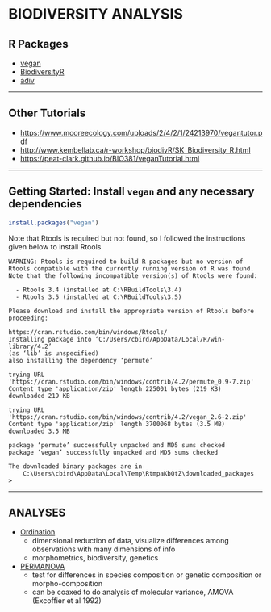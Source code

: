 # BIODIVERSITY ANALYSIS

## R Packages

* [vegan](https://cloud.r-project.org/web/packages/vegan/index.html)
* [BiodiversityR](https://rdrr.io/cran/BiodiversityR/)
* [adiv](https://besjournals.onlinelibrary.wiley.com/doi/epdf/10.1111/2041-210X.13430)

---

## Other Tutorials

* https://www.mooreecology.com/uploads/2/4/2/1/24213970/vegantutor.pdf
* http://www.kembellab.ca/r-workshop/biodivR/SK_Biodiversity_R.html
* https://peat-clark.github.io/BIO381/veganTutorial.html

---

## Getting Started: Install `vegan` and any necessary dependencies 

```r
install.packages("vegan")
```

Note that Rtools is required but not found, so I followed the instructions given below to install Rtools

	WARNING: Rtools is required to build R packages but no version of Rtools compatible with the currently running version of R was found. Note that the following incompatible version(s) of Rtools were found:

	  - Rtools 3.4 (installed at C:\RBuildTools\3.4)
	  - Rtools 3.5 (installed at C:\RBuildTools\3.5)

	Please download and install the appropriate version of Rtools before proceeding:

	https://cran.rstudio.com/bin/windows/Rtools/
	Installing package into ‘C:/Users/cbird/AppData/Local/R/win-library/4.2’
	(as ‘lib’ is unspecified)
	also installing the dependency ‘permute’

	trying URL 'https://cran.rstudio.com/bin/windows/contrib/4.2/permute_0.9-7.zip'
	Content type 'application/zip' length 225001 bytes (219 KB)
	downloaded 219 KB

	trying URL 'https://cran.rstudio.com/bin/windows/contrib/4.2/vegan_2.6-2.zip'
	Content type 'application/zip' length 3700068 bytes (3.5 MB)
	downloaded 3.5 MB

	package ‘permute’ successfully unpacked and MD5 sums checked
	package ‘vegan’ successfully unpacked and MD5 sums checked

	The downloaded binary packages are in
		C:\Users\cbird\AppData\Local\Temp\RtmpaKbQtZ\downloaded_packages
	>


---

## ANALYSES

* [Ordination](ordination.md)
	* dimensional reduction of data, visualize differences among observations with many dimensions of info
	* morphometrics, biodiversity, genetics
* [PERMANOVA](permanova.md)
	* test for differences in species composition or genetic composition or morpho-composition
	* can be coaxed to do analysis of molecular variance, AMOVA (Excoffier et al 1992)

